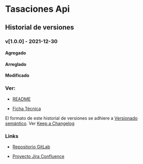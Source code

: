 # Tasaciones Api
## Historial de versiones

### v[1.0.0] - 2021-12-30

#### Agregado

#### Arreglado

#### Modificado

### Ver:

- [README](http://192.168.100.175:8081/api/Tasaciones/Docs/README.html)

- [Ficha Técnica](http://192.168.100.175:8081/api/Tasaciones/Docs/TECHNICALSHEET.html)

El formato de este historial de versiones se adhiere a [Versionado semántico](https://semver.org/spec/v2.0.0.html). 
Ver [Keep a Changelog](https://keepachangelog.com/en/1.0.0/)

### Links

- [Repositorio GitLab](http://192.168.100.175/desarrolloti/tasaciones)

- [Proyecto Jira Confluence](#)




